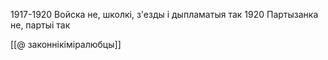 
1917-1920 Войска не, школкі, з'езды і дыпламатыя так
1920 Партызанка не, партыі так

[[@ законнікіміралюбцы]]